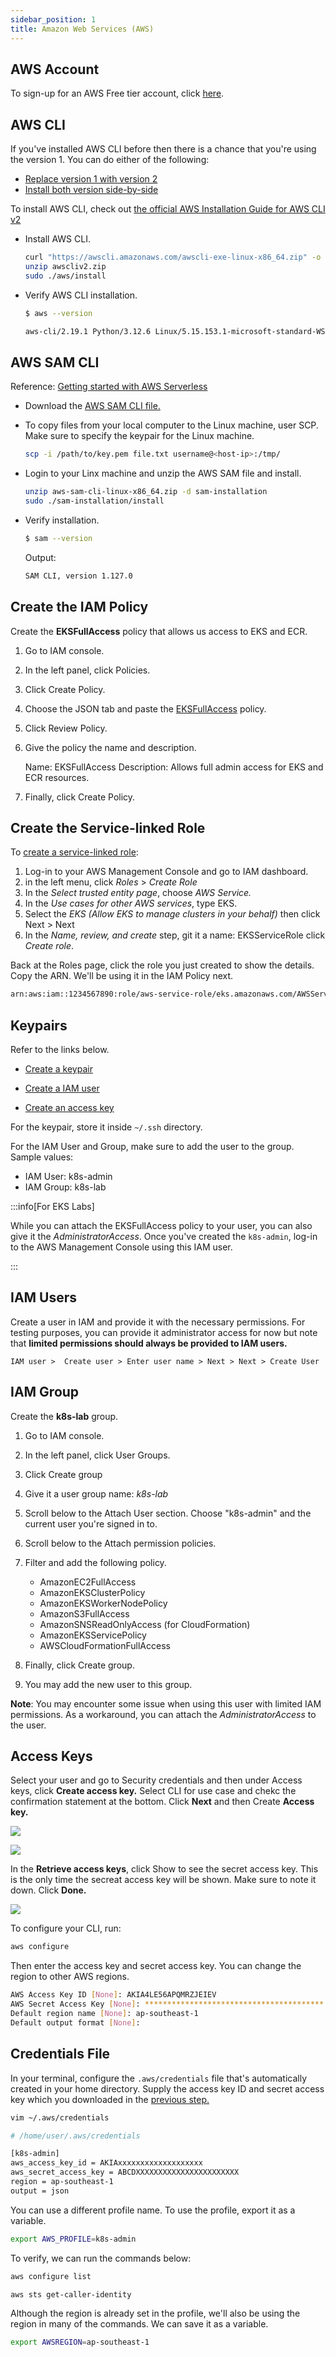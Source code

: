 ```yaml
---
sidebar_position: 1
title: Amazon Web Services (AWS)
---
```



## AWS Account 

To sign-up for an AWS Free tier account, click [here](https://aws.amazon.com/free/).


## AWS CLI 

If you've installed AWS CLI before then there is a chance that you're using the version 1. You can do either of the following:

- [Replace version 1 with version 2](https://docs.aws.amazon.com/cli/latest/userguide/cliv2-migration-instructions.html#cliv2-migration-instructions-migrate) 
- [Install both version side-by-side](https://docs.aws.amazon.com/cli/latest/userguide/cliv2-migration-instructions.html#cliv2-migration-instructions-migrate)

To install AWS CLI, check out [the official AWS Installation Guide for AWS CLI v2](https://docs.aws.amazon.com/cli/latest/userguide/getting-started-install.html)

- Install AWS CLI. 

    ```bash
    curl "https://awscli.amazonaws.com/awscli-exe-linux-x86_64.zip" -o "awscliv2.zip"
    unzip awscliv2.zip
    sudo ./aws/install 
    ```

- Verify AWS CLI installation.

    ```bash
    $ aws --version

    aws-cli/2.19.1 Python/3.12.6 Linux/5.15.153.1-microsoft-standard-WSL2 exe/x86_64.ubuntu.22  
    ```

## AWS SAM CLI 

Reference: [Getting started with AWS Serverless](https://docs.aws.amazon.com/serverless-application-model/latest/developerguide/serverless-getting-started.html)

- Download the [AWS SAM CLI file.](https://docs.aws.amazon.com/serverless-application-model/latest/developerguide/serverless-getting-started.html)

- To copy files from your local computer to the Linux machine, user SCP. Make sure to specify the keypair for the Linux machine.

    ```bash
    scp -i /path/to/key.pem file.txt username@<host-ip>:/tmp/ 
    ```

- Login to your Linx machine and unzip the AWS SAM file and install.

    ```bash
    unzip aws-sam-cli-linux-x86_64.zip -d sam-installation  
    sudo ./sam-installation/install
    ```

- Verify installation.

    ```bash
    $ sam --version
    ```

    Output:

    ```bash
    SAM CLI, version 1.127.0  
    ```




## Create the IAM Policy

Create the **EKSFullAccess** policy that allows us access to EKS and ECR.

1. Go to IAM console.
2. In the left panel, click Policies.
3. Click Create Policy.
4. Choose the JSON tab and paste the [EKSFullAccess](EKSFullAccess.json) policy. 
5. Click Review Policy.
6. Give the policy the name and description.

    Name: EKSFullAccess
    Description: Allows full admin access for EKS and ECR resources.

7. Finally, click Create Policy.


## Create the Service-linked Role

To [create a service-linked role](https://us-east-1.console.aws.amazon.com/iamv2/home#/roles):

1. Log-in to your AWS Management Console and go to IAM dashboard.
2. in the left menu, click *Roles* > *Create Role*
3. In the *Select trusted entity page*, choose *AWS Service.*
4. In the *Use cases for other AWS services*, type EKS.
5. Select the *EKS (Allow EKS to manage clusters in your behalf)* then click Next > Next
6. In the *Name, review, and create* step, git it a name: EKSServiceRole click *Create role*.

Back at the Roles page, click the role you just created to show the details. Copy the ARN. We'll be using it in the IAM Policy next.

```bash
arn:aws:iam::1234567890:role/aws-service-role/eks.amazonaws.com/AWSServiceRoleForAmazonEKS 
```


## Keypairs

Refer to the links below.

- [Create a keypair](https://docs.aws.amazon.com/AWSEC2/latest/UserGuide/create-key-pairs.html)

- [Create a IAM user](https://www.techrepublic.com/article/how-to-create-an-administrator-iam-user-and-group-in-aws/)

- [Create an access key](https://docs.aws.amazon.com/IAM/latest/UserGuide/id_credentials_access-keys.html#Using_CreateAccessKey)

For the keypair, store it inside `~/.ssh` directory.

For the IAM User and Group, make sure to add the user to the group. Sample values:

- IAM User: k8s-admin
- IAM Group: k8s-lab


:::info[For EKS Labs]

While you can attach the EKSFullAccess policy to your user, you can also give it the *AdministratorAccess*. Once you've created the `k8s-admin`, log-in to the AWS Management Console using this IAM user.

:::


## IAM Users 

Create a user in IAM and provide it with the necessary permissions. For testing purposes, you can provide it administrator access for now but note that **limited permissions should always be provided to IAM users.**

```
IAM user >  Create user > Enter user name > Next > Next > Create User 
```

## IAM Group

Create the **k8s-lab** group.

1. Go to IAM console.
2. In the left panel, click User Groups.
3. Click Create group
4. Give it a user group name: *k8s-lab*
5. Scroll below to the Attach User section. Choose "k8s-admin" and the current user you're signed in to.
6. Scroll below to the Attach permission policies.
7. Filter and add the following policy.

    - AmazonEC2FullAccess
    - AmazonEKSClusterPolicy
    - AmazonEKSWorkerNodePolicy
    - AmazonS3FullAccess
    - AmazonSNSReadOnlyAccess (for CloudFormation)
    - AmazonEKSServicePolicy
    - AWSCloudFormationFullAccess
    <!-- - IAMReadOnlyAccess -->

8. Finally, click Create group.
9. You may add the new user to this group.

**Note**: You may encounter some issue when using this user with limited IAM permissions. As a workaround, you can attach the *AdministratorAccess* to the user.


## Access Keys

Select your user and go to Security credentials and then under Access keys, click **Create access key.** Select CLI for use case and chekc the confirmation statement at the bottom. Click **Next** and then Create **Access key.**

<div class='img-center'>

![](/img/docs/1102-aws-sam-auth-cli.png)

</div>

<div class='img-center'>

![](/img/docs/1102-aws-sam-auth-cli-create-access-key.png)

</div>

In the **Retrieve access keys**, click Show to see the secret access key. This is the only time the secreat access key will be shown. Make sure to note it down. Click **Done.**

<div class='img-center'>

![](/img/docs/1102-aws-sam-auth-cli-create-access-key-show-secret-access-key.png)

</div>


To configure your CLI, run:

```bash
aws configure  
```

Then enter the access key and secret access key. You can change the region to other AWS regions.

```bash
AWS Access Key ID [None]: AKIA4LE56APQMRZJEIEV
AWS Secret Access Key [None]: ****************************************
Default region name [None]: ap-southeast-1
Default output format [None]: 
```


## Credentials File

In your terminal, configure the `.aws/credentials` file that's automatically created in your home directory. Supply the access key ID and secret access key which you downloaded in the [previous step.](#access-keys)

```bash
vim ~/.aws/credentials 
```

```bash
# /home/user/.aws/credentials

[k8s-admin]
aws_access_key_id = AKIAxxxxxxxxxxxxxxxxxxx
aws_secret_access_key = ABCDXXXXXXXXXXXXXXXXXXXXXXX
region = ap-southeast-1
output = json
``` 

You can use a different profile name. To use the profile, export it as a variable.

```bash
export AWS_PROFILE=k8s-admin
```

To verify, we can run the commands below:

```bash
aws configure list 
```
```bash
aws sts get-caller-identity 
```

Although the region is already set in the profile, we'll also be using the region in many of the commands. We can save it as a variable.

```bash
export AWSREGION=ap-southeast-1 
```